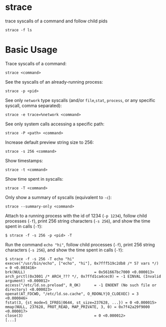 # strace

trace syscalls of a command and follow child pids

    strace -f ls



# Basic Usage

Trace syscalls of a command:

    strace <command>


See the syscalls of an already-running process:

    strace -p <pid>


See only `network` type syscalls (and/or `file`,`stat`, `process`, or any
specific syscall, comma separated):

    strace -e trace=%network <command>


See only system calls accessing a specific path:

    strace -P <path> <command>


Increase default preview string size to 256:

    strace -s 256 <command>


Show timestamps:

    strace -t <command>


Show time spent in syscalls:

    strace -T <command>


Only show a summary of syscalls (equivalent to `-c`):

    strace --summary-only <command>


Attach to a running process with the id of 1234 (`-p 1234`), follow child
processes (`-f`), print 256 string characters (`-s 256`), and show the time
spent in calls (`-T`):

    $ strace -f -s 256 -p <pid> -T


Run the command `echo "hi"`, follow child processes (`-f`), print 256 string
characters (`-s 256`), and show the time spent in calls (`-T`):

    $ strace -f -s 256 -T echo "hi"
    execve("/usr/bin/echo", ["echo", "hi"], 0x7fff519c2db8 /* 57 vars */) = 0 <0.003416>
    brk(NULL)                               = 0x561667bc7000 <0.000013>
    arch_prctl(0x3001 /* ARCH_??? */, 0x7ffd1ca4cec0) = -1 EINVAL (Invalid argument) <0.000012>
    access("/etc/ld.so.preload", R_OK)      = -1 ENOENT (No such file or directory) <0.000023>
    openat(AT_FDCWD, "/etc/ld.so.cache", O_RDONLY|O_CLOEXEC) = 3 <0.000046>
    fstat(3, {st_mode=S_IFREG|0644, st_size=237628, ...}) = 0 <0.000015>
    mmap(NULL, 237628, PROT_READ, MAP_PRIVATE, 3, 0) = 0x7f42a29f9000 <0.000017>
    close(3)                                = 0 <0.000012>
    [...]
